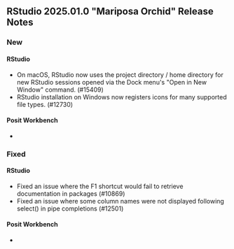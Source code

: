 ## RStudio 2025.01.0 "Mariposa Orchid" Release Notes

### New
#### RStudio
- On macOS, RStudio now uses the project directory / home directory for new RStudio sessions opened via the Dock menu's "Open in New Window" command. (#15409)
- RStudio installation on Windows now registers icons for many supported file types. (#12730)

#### Posit Workbench
-

### Fixed
#### RStudio

- Fixed an issue where the F1 shortcut would fail to retrieve documentation in packages (#10869)
- Fixed an issue where some column names were not displayed following select() in pipe completions (#12501)

#### Posit Workbench
-

